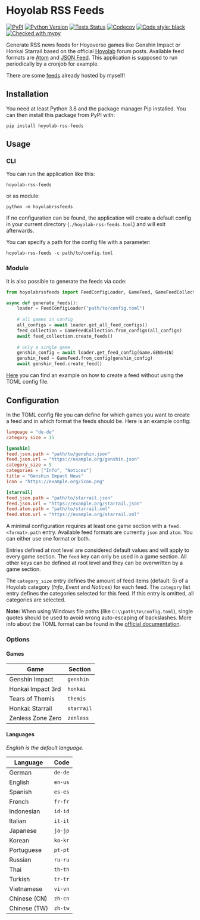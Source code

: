 # Hoyolab RSS Feeds

[![PyPI](https://img.shields.io/pypi/v/hoyolab-rss-feeds)](https://pypi.org/project/hoyolab-rss-feeds/)
[![Python Version](https://img.shields.io/pypi/pyversions/hoyolab-rss-feeds)](https://pypi.org/project/hoyolab-rss-feeds/)
[![Tests Status](https://img.shields.io/github/actions/workflow/status/c3kay/hoyolab-rss-feeds/test.yaml?branch=master)](https://github.com/c3kay/hoyolab-rss-feeds/actions/workflows/test.yaml)
[![Codecov](https://img.shields.io/codecov/c/gh/c3kay/hoyolab-rss-feeds/master)](https://app.codecov.io/gh/c3kay/hoyolab-rss-feeds)
[![Code style: black](https://img.shields.io/badge/code%20style-black-000000.svg)](https://github.com/psf/black)
[![Checked with mypy](http://www.mypy-lang.org/static/mypy_badge.svg)](http://mypy-lang.org/)

Generate RSS news feeds for Hoyoverse games like Genshin Impact or Honkai Starrail based
on the official [Hoyolab](https://www.hoyolab.com) forum posts. Available feed formats
are [Atom](https://datatracker.ietf.org/doc/html/rfc4287) and [JSON Feed](https://jsonfeed.org).
This application is supposed to run periodically by a cronjob for example.

There are some [feeds](https://c3kay.de/hoyolab-rss-feeds) already hosted by myself!

## Installation

You need at least Python 3.8 and the package manager Pip installed. You can then
install this package from PyPI with:

```shell
pip install hoyolab-rss-feeds
```

## Usage

### CLI

You can run the application like this:

```shell
hoyolab-rss-feeds
```

or as module:

```shell
python -m hoyolabrssfeeds
```

If no configuration can be found, the application will create a default config
in your current directory (`./hoyolab-rss-feeds.toml`) and will exit afterwards.

You can specify a path for the config file with a parameter:

```shell
hoyolab-rss-feeds -c path/to/config.toml
```

### Module

It is also possible to generate the feeds via code:

```python
from hoyolabrssfeeds import FeedConfigLoader, GameFeed, GameFeedCollection, Game

async def generate_feeds():
    loader = FeedConfigLoader("path/to/config.toml")
    
    # all games in config
    all_configs = await loader.get_all_feed_configs()
    feed_collection = GameFeedCollection.from_configs(all_configs)
    await feed_collection.create_feeds()
    
    # only a single game
    genshin_config = await loader.get_feed_config(Game.GENSHIN)
    genshin_feed = GameFeed.from_config(genshin_config)
    await genshin_feed.create_feed()
```

[Here](https://gist.github.com/c3kay/2cd9833ef1c527e210aebf7a866336ed)
you can find an example on how to create a feed without using the TOML config file.

## Configuration

In the TOML config file you can define for which games you want to create a feed
and in which format the feeds should be. Here is an example config:

```toml
language = "de-de"
category_size = 15

[genshin]
feed.json.path = "path/to/genshin.json"
feed.json.url = "https://example.org/genshin.json"
category_size = 5
categories = ["Info", "Notices"]
title = "Genshin Impact News"
icon = "https://example.org/icon.png"

[starrail]
feed.json.path = "path/to/starrail.json"
feed.json.url = "https://example.org/starrail.json"
feed.atom.path = "path/to/starrail.xml"
feed.atom.url = "https://example.org/starrail.xml"
```

A minimal configuration requires at least one game section with a `feed.<format>.path`
entry. Available feed formats are currently `json` and `atom`. You can either use
one format or both.

Entries defined at root level are considered default values and will apply to every
game section. The `feed` key can only be used in a game section. All other keys
can be defined at root level and they can be overwritten by a game section.

The `category_size` entry defines the amount of feed items (default: 5) of a Hoyolab
category (*Info*, *Event* and *Notices*) for each feed. The `category` list entry 
defines the categories selected for this feed. If this entry is omitted, all 
categories are selected.

**Note:** When using Windows file paths (like `C:\\path\to\config.toml`), single quotes
should be used to avoid wrong auto-escaping of backslashes. More info about the TOML 
format can be found in the [official documentation](https://toml.io/en/).

### Options

#### Games

| Game              | Section    |
|-------------------|------------|
| Genshin Impact    | `genshin`  |
| Honkai Impact 3rd | `honkai`   |
| Tears of Themis   | `themis`   |
| Honkai: Starrail  | `starrail` |
| Zenless Zone Zero | `zenless`  |

#### Languages

*English is the default language.*

| Language     | Code    |
|--------------|---------|
| German       | `de-de` |
| English      | `en-us` |
| Spanish      | `es-es` |
| French       | `fr-fr` |
| Indonesian   | `id-id` |
| Italian      | `it-it` |
| Japanese     | `ja-jp` |
| Korean       | `ko-kr` |
| Portuguese   | `pt-pt` |
| Russian      | `ru-ru` |
| Thai         | `th-th` |
| Turkish      | `tr-tr` |
| Vietnamese   | `vi-vn` |
| Chinese (CN) | `zh-cn` |
| Chinese (TW) | `zh-tw` |
